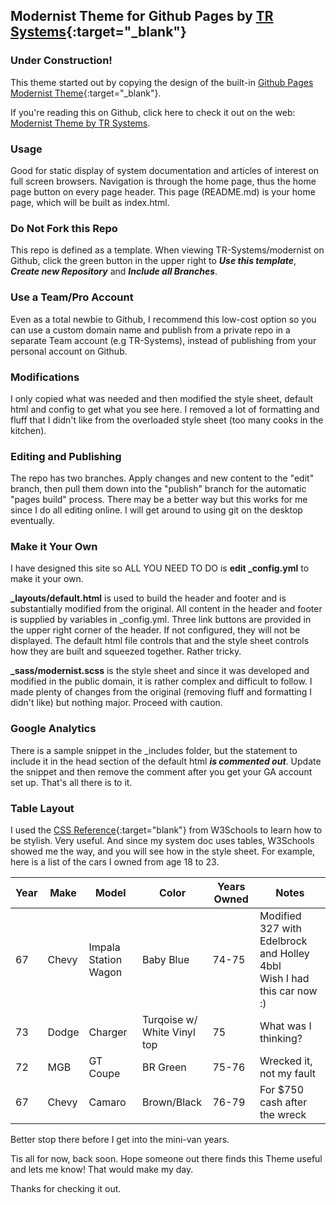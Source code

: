 ## Modernist Theme for Github Pages by [TR Systems](https://TR-Systems.github.io/web/){:target="_blank"}
### Under Construction!
This theme started out by copying the design of the built-in [Github Pages Modernist Theme](https://github.com/pages-themes/modernist){:target="_blank"}.

If you're reading this on Github, click here to check it out on the web: [Modernist Theme by TR Systems](https://tr-systems.github.io/modernist/).
### Usage
Good for static display of system documentation and articles of interest on full screen browsers. Navigation is through the home page, thus the home page button on every page header. This page (README.md) is your home page, which will be built as index.html.
### Do Not Fork this Repo
This repo is defined as a template. When viewing TR-Systems/modernist on Github, click the green button in the upper right to ***Use this template***, ***Create new Repository*** and ***Include all Branches***.
### Use a Team/Pro Account
Even as a total newbie to Github, I recommend this low-cost option so you can use a custom domain name and publish from a private repo in a separate Team account (e.g TR-Systems), instead of publishing from your personal account on Github.
### Modifications
I only copied what was needed and then modified the style sheet, default html and config to get what you see here. I removed a lot of formatting and fluff that I didn't like from the overloaded style sheet (too many cooks in the kitchen).
### Editing and Publishing
The repo has two branches. Apply changes and new content to the "edit" branch, then pull them down into the "publish" branch for the automatic "pages build" process. There may be a better way but this works for me since I do all editing online. I will get around to using git on the desktop eventually.
### Make it Your Own
I have designed this site so ALL YOU NEED TO DO is **edit _config.yml** to make it your own.

**_layouts/default.html** is used to build the header and footer and is substantially modified from the original. All content in the header and footer is supplied by variables in _config.yml. Three link buttons are provided in the upper right corner of the header. If not configured, they will not be displayed. The default html file controls that and the style sheet controls how they are built and squeezed together. Rather tricky.

**_sass/modernist.scss** is the style sheet and since it was developed and modified in the public domain, it is rather complex and difficult to follow. I made plenty of changes from the original (removing fluff and formatting I didn't like) but nothing major. Proceed with caution.
### Google Analytics
There is a sample snippet in the _includes folder, but the statement to include it in the head section of the default html ***is commented out***. Update the snippet and then remove the comment after you get your GA account set up. That's all there is to it.
### Table Layout
I used the [CSS Reference](https://www.w3schools.com/cssref/index.php){:target="blank"} from W3Schools to learn how to be stylish. Very useful. And since my system doc uses tables, W3Schools showed me the way, and you will see how in the style sheet. For example, here is a list of the cars I owned from age 18 to 23.

| Year | Make | Model | Color | Years Owned | Notes |
| ---- | ---- | ----- | ----- | ----------- | ----- |
| 67 | Chevy | Impala Station Wagon | Baby Blue | 74-75 | Modified 327 with Edelbrock and Holley 4bbl<br>Wish I had this car now :) |
| 73 | Dodge | Charger | Turqoise w/<br>White Vinyl top | 75 | What was I thinking? |
| 72 | MGB | GT Coupe | BR Green | 75-76 | Wrecked it, not my fault |
| 67 | Chevy | Camaro | Brown/Black | 76-79 | For $750 cash after the wreck |

Better stop there before I get into the mini-van years.

Tis all for now, back soon. Hope someone out there finds this Theme useful and lets me know! That would make my day.

Thanks for checking it out.
